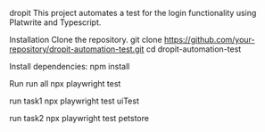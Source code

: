 dropit
This project automates a test for the login functionality using Platwrite and Typescript.

Installation
Clone the repository.
git clone https://github.com/your-repository/dropit-automation-test.git
cd dropit-automation-test

Install dependencies:
npm install

Run
run all
npx playwright test

run task1
npx playwright test uiTest 

run task2
npx playwright test petstore